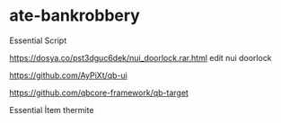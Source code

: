 # ate-bankrobbery

Essential Script




https://dosya.co/pst3dguc6dek/nui_doorlock.rar.html edit nui doorlock



https://github.com/AyPiXt/qb-ui





https://github.com/qbcore-framework/qb-target





Essential İtem
thermite

